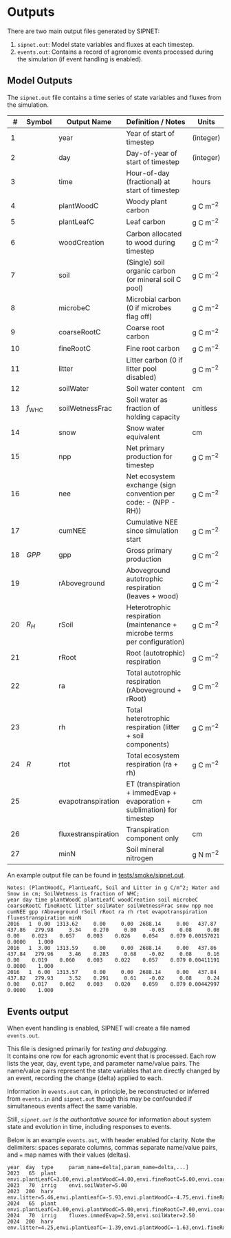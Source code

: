 
# Outputs

There are two main output files generated by SIPNET:
1. `sipnet.out`: Model state variables and fluxes at each timestep.
2. `events.out`: Contains a record of agronomic events processed during the simulation (if event handling is enabled).

## Model Outputs

The `sipnet.out` file contains a time series of state variables and fluxes from the simulation.  

| #  | Symbol           | Output Name         | Definition / Notes                                                        | Units        |
|----|------------------|---------------------|---------------------------------------------------------------------------|--------------|
| 1  |                  | year                | Year of start of timestep                                                 | (integer)    |
| 2  |                  | day                 | Day-of-year of start of timestep                                          | (integer)    |
| 3  |                  | time                | Hour-of-day (fractional) at start of timestep                             | hours        |
| 4  |                  | plantWoodC          | Woody plant carbon                                                        | g C m$^{-2}$ |
| 5  |                  | plantLeafC          | Leaf carbon                                                               | g C m$^{-2}$ |
| 6  |                  | woodCreation        | Carbon allocated to wood during timestep                                  | g C m$^{-2}$ |
| 7  |                  | soil                | (Single) soil organic carbon (or mineral soil C pool)                     | g C m$^{-2}$ |
| 8  |                  | microbeC            | Microbial carbon (0 if microbes flag off)                                 | g C m$^{-2}$ |
| 9  |                  | coarseRootC         | Coarse root carbon                                                        | g C m$^{-2}$ |
| 10 |                  | fineRootC           | Fine root carbon                                                          | g C m$^{-2}$ |
| 11 |                  | litter              | Litter carbon (0 if litter pool disabled)                                 | g C m$^{-2}$ |
| 12 |                  | soilWater           | Soil water content                                                        | cm           |
| 13 | $f_{\text{WHC}}$ | soilWetnessFrac     | Soil water as fraction of holding capacity                                | unitless     |
| 14 |                  | snow                | Snow water equivalent                                                     | cm           |
| 15 |                  | npp                 | Net primary production for timestep                                       | g C m$^{-2}$ |
| 16 |                  | nee                 | Net ecosystem exchange (sign convention per code: - (NPP - RH))           | g C m$^{-2}$ |
| 17 |                  | cumNEE              | Cumulative NEE since simulation start                                     | g C m$^{-2}$ |
| 18 | $GPP$            | gpp                 | Gross primary production                                                  | g C m$^{-2}$ |
| 19 |                  | rAboveground        | Aboveground autotrophic respiration (leaves + wood)                       | g C m$^{-2}$ |
| 20 | $R_H$            | rSoil               | Heterotrophic respiration (maintenance + microbe terms per configuration) | g C m$^{-2}$ |
| 21 |                  | rRoot               | Root (autotrophic) respiration                                            | g C m$^{-2}$ |
| 22 |                  | ra                  | Total autotrophic respiration (rAboveground + rRoot)                      | g C m$^{-2}$ |
| 23 |                  | rh                  | Total heterotrophic respiration (litter + soil components)                | g C m$^{-2}$ |
| 24 | $R$              | rtot                | Total ecosystem respiration (ra + rh)                                     | g C m$^{-2}$ |
| 25 |                  | evapotranspiration  | ET (transpiration + immedEvap + evaporation + sublimation) for timestep   | cm           |
| 26 |                  | fluxestranspiration | Transpiration component only                                              | cm           |
| 27 |                  | minN                | Soil mineral nitrogen                                                     | g N m$^{-2}$ |
<!-- Not yet implemented
| 24  | $F^N_\text{vol}$     | fluxesn2o           | Nitrous Oxide flux             | g N/m$^2$ / timestep |
| 25  | $F^C_{\text{CH}_4}$  | fluxesch4           | Methane Flux                   | g C/m$^2$ / timestep |
| 26  | $F^N_\text{vol}$     | fluxesn2o           | Nitrous Oxide flux             | g N/m$^2$ / timestep |
| 27  | $F^C_{\text{CH}_4}$  | fluxesch4           | Methane Flux                   | g C/m$^2$ / timestep |
-->

An example output file can be found in [tests/smoke/sipnet.out](https://github.com/PecanProject/sipnet/blob/master/tests/smoke/niwot/sipnet.out).

```
Notes: (PlantWoodC, PlantLeafC, Soil and Litter in g C/m^2; Water and Snow in cm; SoilWetness is fraction of WHC;
year day time plantWoodC plantLeafC woodCreation soil microbeC coarseRootC fineRootC litter soilWater soilWetnessFrac snow npp nee cumNEE gpp rAboveground rSoil rRoot ra rh rtot evapotranspiration fluxestranspiration minN
2016   1  0.00  1313.62     0.00     0.00  2688.14     0.00   437.87   437.86   279.98     3.34    0.270     0.80    -0.03     0.08     0.08     0.00    0.023    0.057    0.003    0.026    0.054    0.079 0.00157021   0.0000    1.000
2016   1  3.00  1313.59     0.00     0.00  2688.14     0.00   437.86   437.84   279.96     3.46    0.283     0.68    -0.02     0.08     0.16     0.00    0.019    0.060    0.003    0.022    0.057    0.079 0.00411191   0.0000    1.000
2016   1  6.00  1313.57     0.00     0.00  2688.14     0.00   437.84   437.82   279.93     3.52    0.291     0.61    -0.02     0.08     0.24     0.00    0.017    0.062    0.003    0.020    0.059    0.079 0.00442997   0.0000    1.000
```

## Events output

When event handling is enabled, SIPNET will create a file named `events.out`. 

This file is designed primarily for _testing and debugging_.  
It contains one row for each agronomic event that is processed. 
Each row lists the year, day, event type, and parameter name/value pairs. 
The name/value pairs represent the state variables that are directly changed by an event, recording the change (delta) applied to each.

Information in `events.out` can, in principle, be reconstructed or inferred from `events.in` and `sipnet.out` though this may be confounded if simultaneous events affect the same variable.

Still, _`sipnet.out` is the authoritative source_ for information about system state and evolution in time, including responses to events.

Below is an example `events.out`, with header enabled for clarity. 
Note the delimiters: spaces separate columns, commas separate name/value pairs, and `=` map names with their values (deltas).

```
year  day  type     param_name=delta[,param_name=delta,...]
2023   65  plant    envi.plantLeafC=3.00,envi.plantWoodC=4.00,envi.fineRootC=5.00,envi.coarseRootC=6.00
2023   70  irrig    envi.soilWater=5.00
2023  200  harv     env.litter=5.46,envi.plantLeafC=-5.93,envi.plantWoodC=-4.75,envi.fineRootC=-3.73,envi.coarseRootC=-3.89
2024   65  plant    envi.plantLeafC=3.00,envi.plantWoodC=5.00,envi.fineRootC=7.00,envi.coarseRootC=9.00
2024   70  irrig    fluxes.immedEvap=2.50,envi.soilWater=2.50
2024  200  harv     env.litter=4.25,envi.plantLeafC=-1.39,envi.plantWoodC=-1.63,envi.fineRootC=-2.52,envi.coarseRootC=-2.97
```
